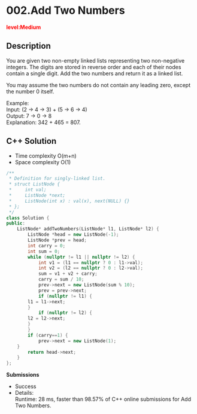 # 002.Add Two Numbers

**<font color=red>level:Medium</font>**

## Description

You are given two non-empty linked lists representing two non-negative integers. The digits are stored in reverse order and each of their nodes contain a single digit. Add the two numbers and return it as a linked list.

You may assume the two numbers do not contain any leading zero, except the number 0 itself.

Example:  
Input: (2 -> 4 -> 3) + (5 -> 6 -> 4)  
Output: 7 -> 0 -> 8  
Explanation: 342 + 465 = 807.

## C++ Solution

* Time complexity O(m+n)
* Space complexity O(1)

```c++
/**
 * Definition for singly-linked list.
 * struct ListNode {
 *     int val;
 *     ListNode *next;
 *     ListNode(int x) : val(x), next(NULL) {}
 * };
 */
class Solution {
public:
    ListNode* addTwoNumbers(ListNode* l1, ListNode* l2) {
        ListNode *head = new ListNode(-1);
        ListNode *prev = head;
        int carry = 0;
        int sum = 0;
        while (nullptr != l1 || nullptr != l2) {
            int v1 = (l1 == nullptr ? 0 : l1->val);
            int v2 = (l2 == nullptr ? 0 : l2->val); 
            sum = v1 + v2 + carry;
            carry = sum / 10;
            prev->next = new ListNode(sum % 10);
            prev = prev->next;
            if (nullptr != l1) {
		l1 = l1->next;
	    }
            if (nullptr != l2) { 
		l2 = l2->next;
	    }    
        }
        if (carry==1) {
            prev->next = new ListNode(1);
	}
        return head->next;
    }
};
```

**Submissions**
* Success  
* Details:  
Runtime: 28 ms, faster than 98.57% of C++ online submissions for Add Two Numbers.


